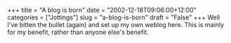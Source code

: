 +++
title = "A blog is born"
date = "2002-12-18T09:06:00+12:00"
categories = ["Jottings"]
slug = "a-blog-is-born"
draft = "False"
+++
Well I've bitten the bullet (again) and set up my own weblog here.
This is mainly for my benefit, rather than anyone else's benefit.

